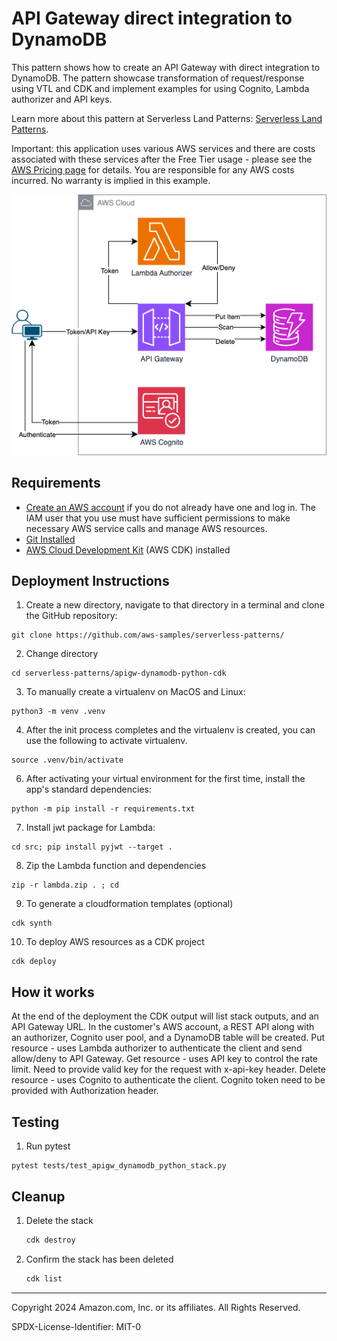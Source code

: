 
# API Gateway direct integration to DynamoDB

This pattern shows how to create an API Gateway with direct integration to DynamoDB. 
The pattern showcase transformation of request/response using VTL and CDK and implement examples for using Cognito, Lambda authorizer and API keys. 

Learn more about this pattern at Serverless Land Patterns: [Serverless Land Patterns](https://serverlessland.com/patterns/apigw-dynamodb-python-cdk).

Important: this application uses various AWS services and there are costs associated with these services after the Free Tier usage - please see the [AWS Pricing page](https://aws.amazon.com/pricing/) for details. You are responsible for any AWS costs incurred. No warranty is implied in this example.

![alt text](image.png)

## Requirements

* [Create an AWS account](https://portal.aws.amazon.com/gp/aws/developer/registration/index.html) if you do not already have one and log in. The IAM user that you use must have sufficient permissions to make necessary AWS service calls and manage AWS resources.
* [Git Installed](https://git-scm.com/book/en/v2/Getting-Started-Installing-Git)
* [AWS Cloud Development Kit](https://docs.aws.amazon.com/cdk/latest/guide/cli.html) (AWS CDK) installed

## Deployment Instructions

1. Create a new directory, navigate to that directory in a terminal and clone the GitHub repository:
```
git clone https://github.com/aws-samples/serverless-patterns/ 
```
2. Change directory
```
cd serverless-patterns/apigw-dynamodb-python-cdk
```
3. To manually create a virtualenv on MacOS and Linux:
```
python3 -m venv .venv
```
4. After the init process completes and the virtualenv is created, you can use the following to activate virtualenv.
```
source .venv/bin/activate
``` 
6. After activating your virtual environment for the first time, install the app's standard dependencies:
```
python -m pip install -r requirements.txt
```
7. Install jwt package for Lambda:
```
cd src; pip install pyjwt --target . 
```
8. Zip the Lambda function and dependencies 
```
zip -r lambda.zip . ; cd
```
9. To generate a cloudformation templates (optional)
```
cdk synth
```
10. To deploy AWS resources as a CDK project
```
cdk deploy 
```

## How it works
At the end of the deployment the CDK output will list stack outputs, and an API Gateway URL. In the customer's AWS account, a REST API along with an authorizer, Cognito user pool, and a DynamoDB table will be created.
Put resource - uses Lambda authorizer to authenticate the client and send allow/deny to API Gateway. 
Get resource - uses API key to control the rate limit. Need to provide valid key for the request with x-api-key header.
Delete resource - uses Cognito to authenticate the client. Cognito token need to be provided with Authorization header. 

## Testing
1. Run pytest
```
pytest tests/test_apigw_dynamodb_python_stack.py 
```
## Cleanup
 
1. Delete the stack
    ```bash
   cdk destroy
    ```
1. Confirm the stack has been deleted
    ```bash
    cdk list
    ```
----
Copyright 2024 Amazon.com, Inc. or its affiliates. All Rights Reserved.

SPDX-License-Identifier: MIT-0
